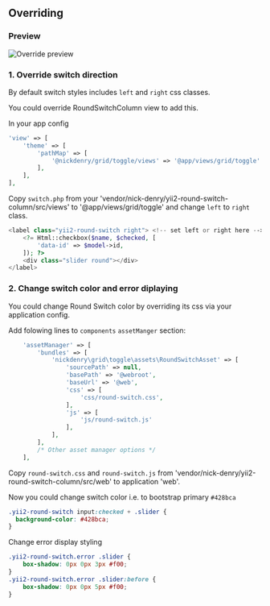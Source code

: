 Overriding
---

### Preview

![Override preview](https://user-images.githubusercontent.com/1450983/37549491-99d87fb4-2991-11e8-92d2-865784cbf3b6.png)


### 1. Override switch direction

By default switch styles includes `left` and `right` css classes.

You could override RoundSwitchColumn view to add this.

In your app config

```php
'view' => [
    'theme' => [
        'pathMap' => [
            '@nickdenry/grid/toggle/views' => '@app/views/grid/toggle' //@backend or @frontend instead @app for advanced
        ],
    ],
],
```

Copy `switch.php` from your 'vendor/nick-denry/yii2-round-switch-column/src/views' to '@app/views/grid/toggle' and change `left` to `right` class.

```php
<label class="yii2-round-switch right"> <!-- set left or right here -->
    <?= Html::checkbox($name, $checked, [
        'data-id' => $model->id,
    ]); ?>
    <div class="slider round"></div>
</label>
```

### 2. Change switch color and error diplaying

You could change Round Switch color by overriding its css via your application config.

Add folowing lines to `components` `assetManger` section:

```php
    'assetManager' => [
        'bundles' => [
            'nickdenry\grid\toggle\assets\RoundSwitchAsset' => [
                'sourcePath' => null,
                'basePath' => '@webroot',
                'baseUrl' => '@web',
                'css' => [
                    'css/round-switch.css',
                ],
                'js' => [
                    'js/round-switch.js'
                ],
            ],
        ],
        /* Other asset manager options */
    ],
```

Copy `round-switch.css` and `round-switch.js` from 'vendor/nick-denry/yii2-round-switch-column/src/web' to application 'web'.

Now you could change switch color i.e. to bootstrap primary `#428bca`

```css
.yii2-round-switch input:checked + .slider {
  background-color: #428bca;
}
```

Change error display styling

```css
.yii2-round-switch.error .slider {
    box-shadow: 0px 0px 3px #f00;
}
.yii2-round-switch.error .slider:before {
    box-shadow: 0px 0px 5px #f00;
}
```